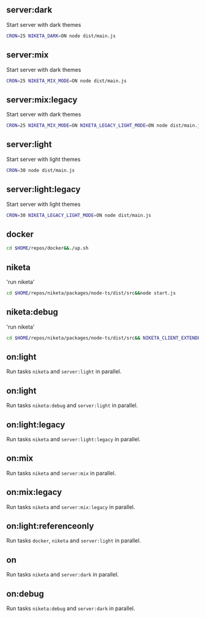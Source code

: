 ## server:dark

Start server with dark themes

```bash
CRON=25 NIKETA_DARK=ON node dist/main.js
```

## server:mix

Start server with dark themes

```bash
CRON=25 NIKETA_MIX_MODE=ON node dist/main.js
```

## server:mix:legacy

Start server with dark themes

```bash
CRON=25 NIKETA_MIX_MODE=ON NIKETA_LEGACY_LIGHT_MODE=ON node dist/main.js
```

## server:light

Start server with light themes

```bash
CRON=30 node dist/main.js
```

## server:light:legacy

Start server with light themes

```bash
CRON=30 NIKETA_LEGACY_LIGHT_MODE=ON node dist/main.js
```

## docker

```bash
cd $HOME/repos/docker&&./up.sh
```

## niketa

'run niketa'

```bash
cd $HOME/repos/niketa/packages/node-ts/dist/src&&node start.js
```

## niketa:debug

'run niketa'

```bash
cd $HOME/repos/niketa/packages/node-ts/dist/src&& NIKETA_CLIENT_EXTENDED_LOG=ON node start.js
```

## on:light

Run tasks `niketa` and `server:light` in parallel.

## on:light

Run tasks `niketa:debug` and `server:light` in parallel.

## on:light:legacy

Run tasks `niketa` and `server:light:legacy` in parallel.

## on:mix

Run tasks `niketa` and `server:mix` in parallel.

## on:mix:legacy

Run tasks `niketa` and `server:mix:legacy` in parallel.

## on:light:referenceonly

Run tasks `docker`, `niketa` and `server:light` in parallel.

## on

Run tasks `niketa` and `server:dark` in parallel.

## on:debug

Run tasks `niketa:debug` and `server:dark` in parallel.
